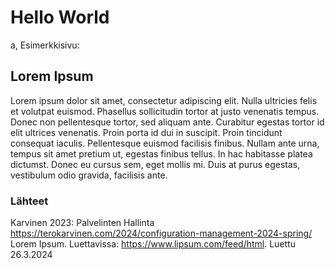 # Hello World
a, Esimerkkisivu:

## Lorem Ipsum
Lorem ipsum dolor sit amet, consectetur adipiscing elit. Nulla ultricies felis et volutpat euismod. Phasellus sollicitudin tortor at justo venenatis tempus. Donec non pellentesque tortor, sed aliquam ante. Curabitur egestas tortor id elit ultrices venenatis. Proin porta id dui in suscipit. Proin tincidunt consequat iaculis. Pellentesque euismod facilisis finibus. Nullam ante urna, tempus sit amet pretium ut, egestas finibus tellus. In hac habitasse platea dictumst. Donec eu cursus sem, eget mollis mi. Duis at purus egestas, vestibulum odio gravida, facilisis ante.

### Lähteet
Karvinen 2023: Palvelinten Hallinta https://terokarvinen.com/2024/configuration-management-2024-spring/ 
Lorem Ipsum. Luettavissa: https://www.lipsum.com/feed/html. Luettu 26.3.2024

